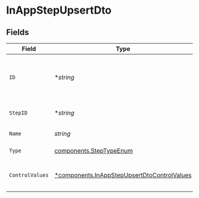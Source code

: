 # InAppStepUpsertDto


## Fields

| Field                                                                                                     | Type                                                                                                      | Required                                                                                                  | Description                                                                                               |
| --------------------------------------------------------------------------------------------------------- | --------------------------------------------------------------------------------------------------------- | --------------------------------------------------------------------------------------------------------- | --------------------------------------------------------------------------------------------------------- |
| `ID`                                                                                                      | **string*                                                                                                 | :heavy_minus_sign:                                                                                        | Database identifier of the step. Used for updating the step.                                              |
| `StepID`                                                                                                  | **string*                                                                                                 | :heavy_minus_sign:                                                                                        | Unique identifier for the step                                                                            |
| `Name`                                                                                                    | *string*                                                                                                  | :heavy_check_mark:                                                                                        | Name of the step                                                                                          |
| `Type`                                                                                                    | [components.StepTypeEnum](../../models/components/steptypeenum.md)                                        | :heavy_check_mark:                                                                                        | Type of the step                                                                                          |
| `ControlValues`                                                                                           | [*components.InAppStepUpsertDtoControlValues](../../models/components/inappstepupsertdtocontrolvalues.md) | :heavy_minus_sign:                                                                                        | Control values for the In-App step.                                                                       |
